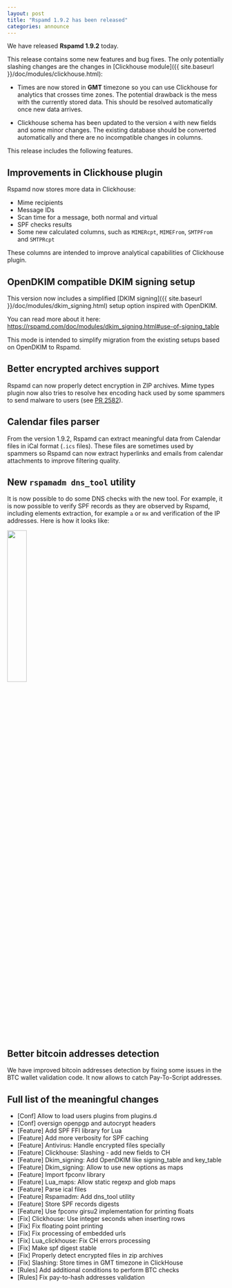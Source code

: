 ```yaml
---
layout: post
title: "Rspamd 1.9.2 has been released"
categories: announce
---
```


We have released **Rspamd 1.9.2** today.

This release contains some new features and bug fixes. The only potentially slashing changes are the changes in [Clickhouse module]({{ site.baseurl }}/doc/modules/clickhouse.html):

- Times are now stored in **GMT** timezone so you can use Clickhouse for analytics that crosses time zones. The potential drawback is the mess with the currently stored data. This should be resolved automatically once new data arrives.

- Clickhouse schema has been updated to the version `4` with new fields and some minor changes. The existing database should be converted automatically and there are no incompatible changes in columns.

This release includes the following features.

## Improvements in Clickhouse plugin

Rspamd now stores more data in Clickhouse:

- Mime recipients
- Message IDs
- Scan time for a message, both normal and virtual
- SPF checks results
- Some new calculated columns, such as `MIMERcpt`, `MIMEFrom`, `SMTPFrom` and `SMTPRcpt`

These columns are intended to improve analytical capabilities of Clickhouse plugin.

## OpenDKIM compatible DKIM signing setup

This version now includes a simplified [DKIM signing]({{ site.baseurl }}/doc/modules/dkim_signing.html) setup option inspired with OpenDKIM.

You can read more about it here: <https://rspamd.com/doc/modules/dkim_signing.html#use-of-signing_table>

This mode is intended to simplify migration from the existing setups based on OpenDKIM to Rspamd.

## Better encrypted archives support

Rspamd can now properly detect encryption in ZIP archives. Mime types plugin now also tries to resolve hex encoding hack used by some spammers to send malware to users (see [PR 2582](https://github.com/rspamd/rspamd/pull/2852)).

## Calendar files parser

From the version 1.9.2, Rspamd can extract meaningful data from Calendar files in iCal format (`.ics` files). These files are sometimes used by spammers so Rspamd can now extract hyperlinks and emails from calendar attachments to improve filtering quality.

## New `rspamadm dns_tool` utility

It is now possible to do some DNS checks with the new tool. For example, it is now possible to verify SPF records as they are observed by Rspamd, including elements extraction, for example `a` or `mx` and verification of the IP addresses. Here is how it looks like:

<img class="img-fluid" src="{{ site.baseurl }}/img/dnstool.png" width="30%">

## Better bitcoin addresses detection

We have improved bitcoin addresses detection by fixing some issues in the  BTC wallet validation code. It now allows to catch Pay-To-Script addresses.

## Full list of the meaningful changes

* [Conf] Allow to load users plugins from plugins.d
* [Conf] oversign openpgp and autocrypt headers
* [Feature] Add SPF FFI library for Lua
* [Feature] Add more verbosity for SPF caching
* [Feature] Antivirus: Handle encrypted files specially
* [Feature] Clickhouse: Slashing - add new fields to CH
* [Feature] Dkim_signing: Add OpenDKIM like signing_table and key_table
* [Feature] Dkim_signing: Allow to use new options as maps
* [Feature] Import fpconv library
* [Feature] Lua_maps: Allow static regexp and glob maps
* [Feature] Parse ical files
* [Feature] Rspamadm: Add dns_tool utility
* [Feature] Store SPF records digests
* [Feature] Use fpconv girsu2 implementation for printing floats
* [Fix] Clickhouse: Use integer seconds when inserting rows
* [Fix] Fix floating point printing
* [Fix] Fix processing of embedded urls
* [Fix] Lua_clickhouse: Fix CH errors processing
* [Fix] Make spf digest stable
* [Fix] Properly detect encrypted files in zip archives
* [Fix] Slashing: Store times in GMT timezone in ClickHouse
* [Rules] Add additional conditions to perform BTC checks
* [Rules] Fix pay-to-hash addresses validation
